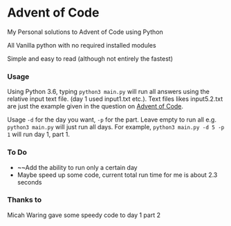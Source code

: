 # Advent of Code
My Personal solutions to Advent of Code using Python

All Vanilla python with no required installed modules

Simple and easy to read (although not entirely the fastest)

### Usage

Using Python 3.6, typing `python3 main.py` will run all answers using the relative input text file. (day 1 used input1.txt etc.). Text files likes input5.2.txt are just the example given in the question on [Advent of Code](https://adventofcode.com/).

Usage `-d` for the day you want, `-p` for the part. Leave empty to run all e.g. `python3 main.py` will just run all days. 
For example, `python3 main.py -d 5 -p 1` will run day 1, part 1.

### To Do
- ~~Add the ability to run only a certain day
- Maybe speed up some code, current total run time for me is about 2.3 seconds

### Thanks to
Micah Waring gave some speedy code to day 1 part 2
